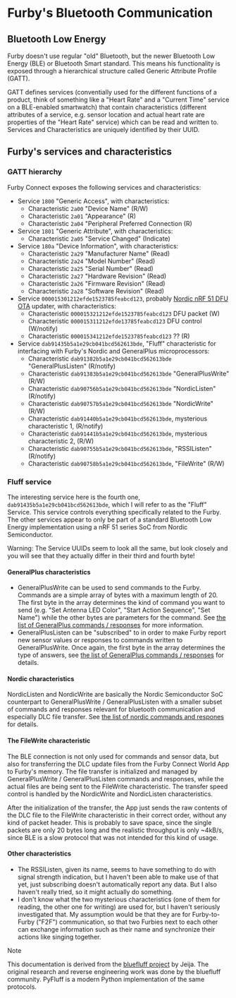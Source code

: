 # Furby's Bluetooth Communication

## Bluetooth Low Energy
Furby doesn't use regular "old" Bluetooth, but the newer Bluetooth Low Energy (BLE) or Bluetooth Smart standard. This means his functionality is exposed through a hierarchical structure called Generic Attribute Profile (GATT).

GATT defines services (conventially used for the different functions of a product, think of something like a "Heart Rate" and a "Current Time" service on a BLE-enabled smartwatch) that contain characteristics (different attributes of a service, e.g. sensor location and actual heart rate are properties of the "Heart Rate" service) which can be read and written to. Services and Characteristics are uniquely identified by their UUID.

## Furby's services and characteristics
### GATT hierarchy
Furby Connect exposes the following services and characteristics:

* Service `1800` "Generic Access", with characteristics:
	* Characteristic `2a00` "Device Name" (R/W)
	* Characteristic `2a01` "Appearance" (R)
	* Characteristic `2a04` "Peripheral Preferred Connection (R)
* Service `1801` "Generic Attribute", with characteristics:
	* Characteristic `2a05` "Service Changed" (Indicate)
* Service `180a` "Device Information", with characteristics:
	* Characteristic `2a29` "Manufacturer Name" (Read)
	* Characteristic `2a24` "Model Number" (Read)
	* Characteristic `2a25` "Serial Number" (Read)
	* Characteristic `2a27` "Hardware Revision" (Read)
	* Characteristic `2a26` "Firmware Revision" (Read)
	* Characteristic `2a28` "Software Revision" (Read)
* Service `000015301212efde1523785feabcd123`, probably [Nordic nRF 51 DFU OTA](http://developer.nordicsemi.com/nRF51_SDK/nRF51_SDK_v7.x.x/doc/7.2.0/s110/html/a00071.html#ota_spec_number) updater, with characteristics:
	* Characteristic `000015321212efde1523785feabcd123` DFU packet (W)
	* Characteristic `000015311212efde13785feabcd123` DFU control (W/notify)
	* Characteristic `000015341212efde1523785feabcd123` ?? (R)
* Service `dab91435b5a1e29cb041bcd562613bde`, "Fluff" characteristic for interfacing with Furby's Nordic and GeneralPlus microprocessors:
	* Characteristic `dab91382b5a1e29cb041bcd562613bde` "GeneralPlusListen" (R/notify)
	* Characteristic `dab91383b5a1e29cb041bcd562613bde` "GeneralPlusWrite" (R/W)
	* Characteristic `dab90756b5a1e29cb041bcd562613bde` "NordicListen" (R/notify)
	* Characteristic `dab90757b5a1e29cb041bcd562613bde` "NordicWrite" (R/W)
	* Characteristic `dab91440b5a1e29cb041bcd562613bde`, mysterious characteristic 1, (R/notify)
	* Characteristic `dab91441b5a1e29cb041bcd562613bde`, mysterious characteristic 2, (R/W)
	* Characteristic `dab90755b5a1e29cb041bcd562613bde`, "RSSIListen" (R/notify)
	* Characteristic `dab90758b5a1e29cb041bcd562613bde`, "FileWrite" (R/W)

### Fluff service
The interesting service here is the fourth one, `dab91435b5a1e29cb041bcd562613bde`, which I will refer to as the "Fluff" Service. This service controls everything specifically related to the Furby. The other services appear to only be part of a standard Bluetooth Low Energy implementation using a nRF 51 series SoC from Nordic Semiconductor.

Warning: The Service UUIDs seem to look all the same, but look closely and you will see that they actually differ in their third and fourth byte!

#### GeneralPlus characteristics
* GeneralPlusWrite can be used to send commands to the Furby. Commands are a simple array of bytes with a maximum length of 20. The first byte in the array determines the kind of command you want to send (e.g. "Set Antenna LED Color", "Start Action Sequence", "Set Name") while the other bytes are parameters for the command. See [the list of GeneralPlus commands / responses](generalplus.md) for more information.
* GeneralPlusListen can be "subscribed" to in order to make Furby report new sensor values or responses to commands written to GeneralPlusWrite. Once again, the first byte in the array determines the type of answers, see [the list of GeneralPlus commands / responses](generalplus.md) for details.

#### Nordic characteristics
NordicListen and NordicWrite are basically the Nordic Semiconductor SoC counterpart to GeneralPlusWrite / GeneralPlusListen with a smaller subset of commands and responses relevant for bluetooth communication and especially DLC file transfer. See [the list of nordic commands and respones](nordic.md) for details.

#### The FileWrite characteristic
The BLE connection is not only used for commands and sensor data, but also for transferring the DLC update files from the Furby Connect World App to Furby's memory. The file transfer is initialized and managed by GeneralPlusWrite / GeneralPlusListen commands and responses, while the actual files are being sent to the FileWrite characteristic. The transfer speed control is handled by the NordicWrite and NordicListen characteristics.

After the initialization of the transfer, the App just sends the raw contents of the DLC file to the FileWrite characteristic in their correct order, without any kind of packet header. This is probably to save space, since the single packets are only 20 bytes long and the realistic throughput is only ~4kB/s, since BLE is a slow protocol that was not intended for this kind of usage.

#### Other characteristics
* The RSSIListen, given its name, seems to have something to do with signal strength indication, but I haven't been able to make use of that yet, just subscribing doesn't automatically report any data. But I also haven't really tried, so it might actually do something.
* I don't know what the two mysterious characteristics (one of them for reading, the other one for writing) are used for, but I haven't seriously investigated that. My assumption would be that they are for Furby-to-Furby ("F2F") communication, so that two Furbies next to each other can exchange information such as their name and synchronize their actions like singing together.

> [!NOTE]
> This documentation is derived from the [bluefluff project](https://github.com/Jeija/bluefluff) by Jeija. The original research and reverse engineering work was done by the bluefluff community. PyFluff is a modern Python implementation of the same protocols.

